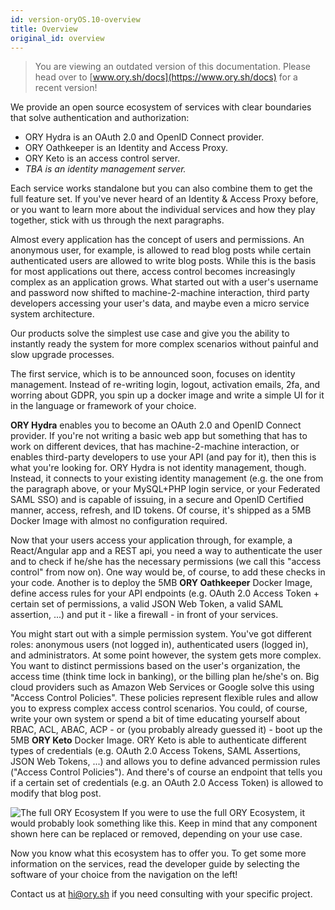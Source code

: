 ```yaml
---
id: version-oryOS.10-overview
title: Overview
original_id: overview
---
```


> You are viewing an outdated version of this documentation. Please head over
> to [www.ory.sh/docs](https://www.ory.sh/docs) for a recent version!

We provide an open source ecosystem of services with clear boundaries that solve
authentication and authorization:

- ORY Hydra is an OAuth 2.0 and OpenID Connect provider.
- ORY Oathkeeper is an Identity and Access Proxy.
- ORY Keto is an access control server.
- _TBA is an identity management server._

Each service works standalone but you can also combine them to get the full
feature set. If you've never heard of an Identity & Access Proxy before, or you
want to learn more about the individual services and how they play together,
stick with us through the next paragraphs.

Almost every application has the concept of users and permissions. An anonymous
user, for example, is allowed to read blog posts while certain authenticated
users are allowed to write blog posts. While this is the basis for most
applications out there, access control becomes increasingly complex as an
application grows. What started out with a user's username and password now
shifted to machine-2-machine interaction, third party developers accessing your
user's data, and maybe even a micro service system architecture.

Our products solve the simplest use case and give you the ability to instantly
ready the system for more complex scenarios without painful and slow upgrade
processes.

The first service, which is to be announced soon, focuses on identity
management. Instead of re-writing login, logout, activation emails, 2fa, and
worring about GDPR, you spin up a docker image and write a simple UI for it in
the language or framework of your choice.

**ORY Hydra** enables you to become an OAuth 2.0 and OpenID Connect provider. If
you're not writing a basic web app but something that has to work on different
devices, that has machine-2-machine interaction, or enables third-party
developers to use your API (and pay for it), then this is what you're looking
for. ORY Hydra is not identity management, though. Instead, it connects to your
existing identity management (e.g. the one from the paragraph above, or your
MySQL+PHP login service, or your Federated SAML SSO) and is capable of issuing,
in a secure and OpenID Certified manner, access, refresh, and ID tokens. Of
course, it's shipped as a 5MB Docker Image with almost no configuration
required.

Now that your users access your application through, for example, a
React/Angular app and a REST api, you need a way to authenticate the user and to
check if he/she has the necessary permissions (we call this "access control"
from now on). One way would be, of course, to add these checks in your code.
Another is to deploy the 5MB **ORY Oathkeeper** Docker Image, define access
rules for your API endpoints (e.g. OAuth 2.0 Access Token + certain set of
permissions, a valid JSON Web Token, a valid SAML assertion, ...) and put it -
like a firewall - in front of your services.

You might start out with a simple permission system. You've got different roles:
anonymous users (not logged in), authenticated users (logged in), and
administrators. At some point however, the system gets more complex. You want to
distinct permissions based on the user's organization, the access time (think
time lock in banking), or the billing plan he/she's on. Big cloud providers such
as Amazon Web Services or Google solve this using "Access Control Policies".
These policies represent flexible rules and allow you to express complex access
control scenarios. You could, of course, write your own system or spend a bit of
time educating yourself about RBAC, ACL, ABAC, ACP - or (you probably already
guessed it) - boot up the 5MB **ORY Keto** Docker Image. ORY Keto is able to
authenticate different types of credentials (e.g. OAuth 2.0 Access Tokens, SAML
Assertions, JSON Web Tokens, ...) and allows you to define advanced permission
rules ("Access Control Policies"). And there's of course an endpoint that tells
you if a certain set of credentials (e.g. an OAuth 2.0 Access Token) is allowed
to modify that blog post.

![The full ORY Ecosystem](/images/docs/ecosystem/ory-ecosystem.png) If you were
to use the full ORY Ecosystem, it would probably look something like this. Keep
in mind that any component shown here can be replaced or removed, depending on
your use case.

Now you know what this ecosystem has to offer you. To get some more information
on the services, read the developer guide by selecting the software of your
choice from the navigation on the left!

Contact us at [hi@ory.sh](mailto:hi@ory.sh) if you need consulting with your
specific project.
